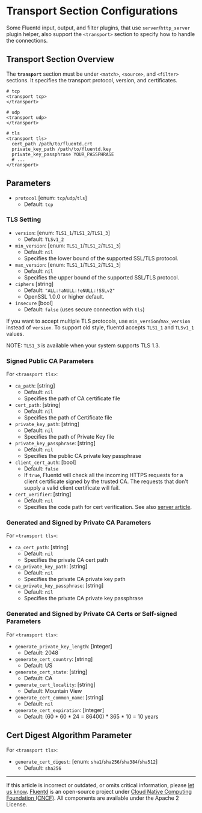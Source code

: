 # Transport Section Configurations

Some Fluentd input, output, and filter plugins, that use `server`/`http_server`
plugin helper, also support the `<transport>` section to specify how to handle
the connections.


## Transport Section Overview

The **`transport`** section must be under `<match>`, `<source>`, and `<filter>`
sections. It specifies the transport protocol, version, and certificates.

```
# tcp
<transport tcp>
</transport>

# udp
<transport udp>
</transport>

# tls
<transport tls>
  cert_path /path/to/fluentd.crt
  private_key_path /path/to/fluentd.key
  private_key_passphrase YOUR_PASSPHRASE
  # ...
</transport>
```

## Parameters

-   `protocol` \[enum: `tcp`/`udp`/`tls`\]
    -   Default: `tcp`

### TLS Setting

-   `version`: \[enum: `TLS1_1`/`TLS1_2`/`TLS1_3`\]
    -   Default: `TLSv1_2`
-   `min_version`: \[enum: `TLS1_1`/`TLS1_2`/`TLS1_3`\]
    -   Default: `nil`
    -   Specifies the lower bound of the supported SSL/TLS protocol.
-   `max_version`: \[enum: `TLS1_1`/`TLS1_2`/`TLS1_3`\]
    -   Default: `nil`
    -   Specifies the upper bound of the supported SSL/TLS protocol.
-   `ciphers` \[string\]
    -   Default: `"ALL:!aNULL:!eNULL:!SSLv2"`
    -   OpenSSL 1.0.0 or higher default.
-   `insecure` \[bool\]
    -   Default: `false` (uses secure connection with `tls`)

If you want to accept multiple TLS protocols, use `min_version`/`max_version`
instead of `version`. To support old style, fluentd accepts `TLS1_1` and
`TLSv1_1` values.

NOTE: `TLS1_3` is available when your system supports TLS 1.3.


### Signed Public CA Parameters

For `<transport tls>`:

-   `ca_path`: \[string\]
    -   Default: `nil`
    -   Specifies the path of CA certificate file
-   `cert_path`: \[string\]
    -   Default: `nil`
    -   Specifies the path of Certificate file
-   `private_key_path`: \[string\]
    -   Default: `nil`
    -   Specifies the path of Private Key file
-   `private_key_passphrase`: \[string\]
    -   Default: `nil`
    -   Specifies the public CA private key passphrase
-   `client_cert_auth`: \[bool\]
    -   Default: `false`
    -   If `true`, Fluentd will check all the incoming HTTPS requests for a
        client certificate signed by the trusted CA. The requests that don't
        supply a valid client certificate will fail.
-   `cert_verifier`: \[string\]
    -   Default: `nil`
    -   Specifies the code path for cert verification. See also [server
        article](/developer/api-plugin-helper-server.md#cert_verifier-example).


### Generated and Signed by Private CA Parameters

For `<transport tls>`:

-   `ca_cert_path`: \[string\]
    -   Default: `nil`
    -   Specifies the private CA cert path
-   `ca_private_key_path`: \[string\]
    -   Default: `nil`
    -   Specifies the private CA private key path
-   `ca_private_key_passphrase`: \[string\]
    -   Default: `nil`
    -   Specifies the private CA private key passphrase


### Generated and Signed by Private CA Certs or Self-signed Parameters

For `<transport tls>`:

-   `generate_private_key_length`: \[integer\]
    -   Default: 2048
-   `generate_cert_country`: \[string\]
    -   Default: US
-   `generate_cert_state`: \[string\]
    -   Default: CA
-   `generate_cert_locality`: \[string\]
    -   Default: Mountain View
-   `generate_cert_common_name`: \[string\]
    -   Default: `nil`
-   `generate_cert_expiration`: \[integer\]
    -   Default: (60 \* 60 \* 24 = 86400) \* 365 \* 10 = 10 years


## Cert Digest Algorithm Parameter

For `<transport tls>`:

-   `generate_cert_digest`: \[enum: `sha1`/`sha256`/`sha384`/`sha512`\]
    -   Default: `sha256`


------------------------------------------------------------------------

If this article is incorrect or outdated, or omits critical information, please
[let us know](https://github.com/fluent/fluentd-docs-gitbook/issues?state=open).
[Fluentd](http://www.fluentd.org/) is an open-source project under
[Cloud Native Computing Foundation (CNCF)](https://cncf.io/). All components are
available under the Apache 2 License.
